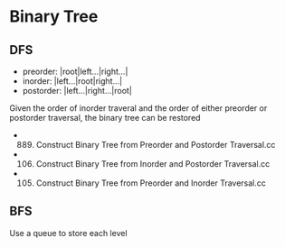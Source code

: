 # Binary Tree

## DFS

- preorder:  |root|left...|right...|
- inorder:   |left...|root|right...|
- postorder: |left...|right...|root|

Given the order of inorder traveral and the order of either preorder or postorder traversal, the binary tree can be restored

- 889. Construct Binary Tree from Preorder and Postorder Traversal.cc
- 106. Construct Binary Tree from Inorder and Postorder Traversal.cc
- 105. Construct Binary Tree from Preorder and Inorder Traversal.cc

## BFS

Use a queue to store each level